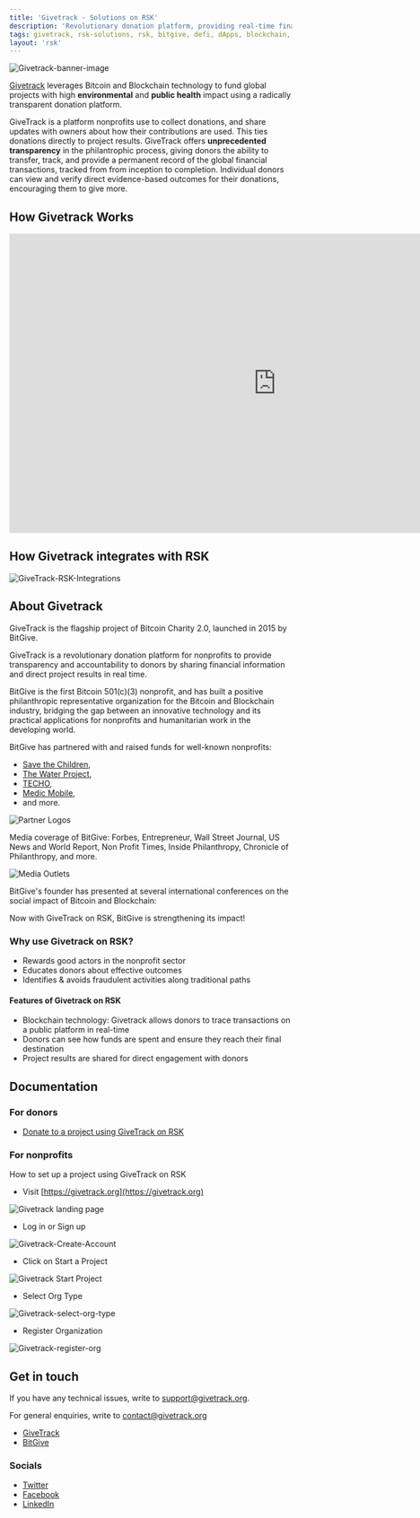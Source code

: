 ```yaml
---
title: 'Givetrack - Solutions on RSK'
description: 'Revolutionary donation platform, providing real-time financial transparency and global impact powered by Blockchain technology.'
tags: givetrack, rsk-solutions, rsk, bitgive, defi, dApps, blockchain, donations
layout: 'rsk'
---
```


![Givetrack-banner-image](/assets/img/solutions/givetrack/givetrack-bitgive.png)

[Givetrack](https://www.givetrack.org/) leverages Bitcoin and Blockchain technology to fund global projects with high **environmental** and **public health** impact using a radically transparent donation platform.

GiveTrack is a platform nonprofits use to collect donations, and share updates with owners about how their contributions are used. This ties donations directly to project results. GiveTrack offers **unprecedented transparency** in the philantrophic process, giving donors the ability to transfer, track, and provide a permanent record of the global financial transactions, tracked from from inception to completion. Individual donors can view and verify direct evidence-based outcomes for their donations, encouraging them to give more.
 
## How Givetrack Works

<div class="video-container">
  <iframe width="949" height="534" src="https://www.youtube.com/embed/wzoBQxAslRY" frameborder="0" allow="accelerometer; autoplay; encrypted-media; gyroscope; picture-in-picture" allowfullscreen></iframe>
</div>

## How Givetrack integrates with RSK

![GiveTrack-RSK-Integrations](/assets/img/solutions/givetrack/givetrack-rsk-int.png)

## About Givetrack

GiveTrack is the flagship project of Bitcoin Charity 2.0, launched in 2015 by BitGive.

GiveTrack is a revolutionary donation platform for nonprofits to provide transparency and accountability to donors by sharing financial information and direct project results in real time.

BitGive is the first Bitcoin 501\(c\)\(3\) nonprofit, and has built a positive philanthropic representative organization for the Bitcoin and Blockchain industry, bridging the gap between an innovative technology and its practical applications for nonprofits and humanitarian work in the developing world.

BitGive has partnered with and raised funds for  well-known nonprofits:
- [Save the Children](https://www.savethechildren.net/), 
- [The Water Project](https://thewaterproject.org/), 
- [TECHO](https://www.techo.org/), 
- [Medic Mobile](https://medic.org/), 
- and more.

![Partner Logos](/assets/img/solutions/givetrack/givetrack-rsk-partner-logos.jpg)

Media coverage of BitGive:
Forbes, Entrepreneur, Wall Street Journal, US News and World Report, Non Profit Times, Inside Philanthropy, Chronicle of Philanthropy, and more.

![Media Outlets](/assets/img/solutions/givetrack/banner_media.jpg)

BitGive's founder has presented at several international conferences on the social impact of Bitcoin and Blockchain:

Now with GiveTrack on RSK, BitGive is strengthening its impact!

### Why use Givetrack on RSK?

- Rewards good actors in the nonprofit sector
- Educates donors about effective outcomes
- Identifies & avoids fraudulent activities along traditional paths

#### Features of Givetrack on RSK

- Blockchain technology: Givetrack allows donors to trace transactions on a public platform in real-time
- Donors can see how funds are spent and ensure they reach their final destination
- Project results are shared for direct engagement with donors

## Documentation

### For donors

- [Donate to a project using GiveTrack on RSK](https://www.givetrack.org/howtodonate)

### For nonprofits

How to set up a project using GiveTrack on RSK

- Visit [https://givetrack.org](https://givetrack.org)

![Givetrack landing page](/assets/img/solutions/givetrack/givetrack-landing.jpg)

- Log in or Sign up

![Givetrack-Create-Account](/assets/img/solutions/givetrack/givetrack-landing2.png)

- Click on Start a Project

![Givetrack Start Project](/assets/img/solutions/givetrack/givetrack-landing3.jpg)

- Select Org Type

![Givetrack-select-org-type](/assets/img/solutions/givetrack/givetrack-landing4.png)

- Register Organization

![Givetrack-register-org](/assets/img/solutions/givetrack/givetrack-landing5.png)

## Get in touch

If you have any technical issues, write to [support@givetrack.org](mailto:support@givetrack.org).

For general enquiries, write to [contact@givetrack.org](mailto:contact@givetrack.org)

- [GiveTrack](https://www.givetrack.org/)
- [BitGive](https://www.bitgivefoundation.org/)

### Socials

- [Twitter](https://twitter.com/BitGiveOrg)
- [Facebook](https://www.facebook.com/BitGive/) 
- [LinkedIn](https://www.linkedin.com/company/4848452/)